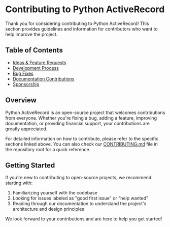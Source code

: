 # Contributing to Python ActiveRecord

Thank you for considering contributing to Python ActiveRecord! This section provides guidelines and information for contributors who want to help improve the project.

## Table of Contents

- [Ideas & Feature Requests](ideas_and_feature_requests.md)
- [Development Process](development_process.md)
- [Bug Fixes](bug_fixes.md)
- [Documentation Contributions](documentation_contributions.md)
- [Sponsorship](sponsorship.md)

## Overview

Python ActiveRecord is an open-source project that welcomes contributions from everyone. Whether you're fixing a bug, adding a feature, improving documentation, or providing financial support, your contributions are greatly appreciated.

For detailed information on how to contribute, please refer to the specific sections linked above. You can also check our [CONTRIBUTING.md](https://github.com/rhosocial/python-activerecord/blob/main/CONTRIBUTING.md) file in the repository root for a quick reference.

## Getting Started

If you're new to contributing to open-source projects, we recommend starting with:

1. Familiarizing yourself with the codebase
2. Looking for issues labeled as "good first issue" or "help wanted"
3. Reading through our documentation to understand the project's architecture and design principles

We look forward to your contributions and are here to help you get started!